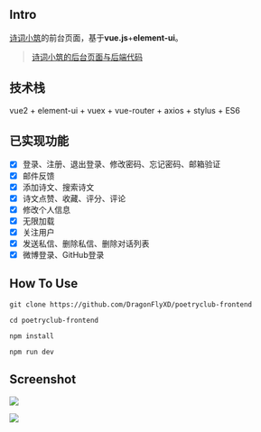 ## Intro

[诗词小筑](http://www.dragonflyxd.com)的前台页面，基于**vue.js**+**element-ui**。

> [诗词小筑的后台页面与后端代码](https://github.com/DragonFlyXD/poetryclub-backend)

## 技术栈

 vue2 + element-ui + vuex + vue-router + axios + stylus + ES6

## 已实现功能

- [x] 登录、注册、退出登录、修改密码、忘记密码、邮箱验证
- [x] 邮件反馈
- [x] 添加诗文、搜索诗文
- [x] 诗文点赞、收藏、评分、评论
- [x] 修改个人信息
- [x] 无限加载
- [x] 关注用户
- [x] 发送私信、删除私信、删除对话列表
- [x]  微博登录、GitHub登录

## How To Use

```
git clone https://github.com/DragonFlyXD/poetryclub-frontend

cd poetryclub-frontend

npm install

npm run dev
```

## Screenshot

![](https://github.com/DragonFlyXD/poetryclub-frontend/blob/master/screenshots/home.png)

![](https://github.com/DragonFlyXD/poetryclub-frontend/blob/master/screenshots/profile.png)
